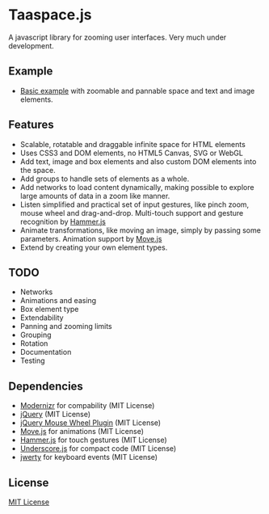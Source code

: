 # Taaspace.js

A javascript library for zooming user interfaces. Very much under development.

## Example

- [Basic example](https://rawgithub.com/taataa/taaspace/master/examples/basic.html) with zoomable and pannable space and text and image elements.

## Features

- Scalable, rotatable and draggable infinite space for HTML elements
- Uses CSS3 and DOM elements, no HTML5 Canvas, SVG or WebGL
- Add text, image and box elements and also custom DOM elements into the space.
- Add groups to handle sets of elements as a whole.
- Add networks to load content dynamically, making possible to explore large amounts of data in a zoom like manner.
- Listen simplified and practical set of input gestures, like pinch zoom, mouse wheel and drag-and-drop. Multi-touch support and gesture recognition by [Hammer.js](http://eightmedia.github.io/hammer.js/)
- Animate transformations, like moving an image, simply by passing some parameters. Animation support by [Move.js](http://visionmedia.github.io/move.js/)
- Extend by creating your own element types.

## TODO

- Networks
- Animations and easing
- Box element type
- Extendability
- Panning and zooming limits
- Grouping
- Rotation
- Documentation
- Testing

## Dependencies

- [Modernizr](http://modernizr.com/) for compability (MIT License)
- [jQuery](http://jquery.com/) (MIT License)
- [jQuery Mouse Wheel Plugin](https://github.com/brandonaaron/jquery-mousewheel) (MIT License)
- [Move.js](http://visionmedia.github.io/move.js/) for animations (MIT License)
- [Hammer.js](http://eightmedia.github.io/hammer.js/) for touch gestures (MIT License)
- [Underscore.js](http://underscorejs.org/) for compact code (MIT License)
- [jwerty](https://github.com/keithamus/jwerty) for keyboard events (MIT License)

## License

[MIT License](../blob/master/LICENSE)
